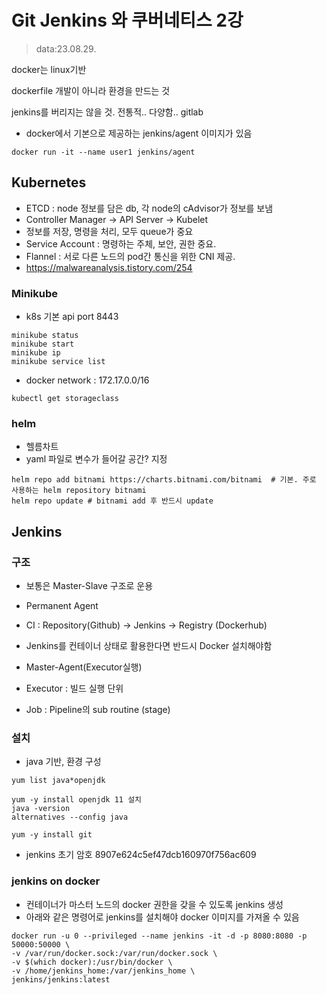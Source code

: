 # Git Jenkins 와 쿠버네티스 2강
> data:23.08.29.

docker는 linux기반

dockerfile 개발이 아니라 환경을 만드는 것

jenkins를 버리지는 않을 것. 전통적.. 다양함..
gitlab 

- docker에서 기본으로 제공하는 jenkins/agent 이미지가 있음
```
docker run -it --name user1 jenkins/agent 
```

## Kubernetes
- ETCD : node 정보를 담은 db, 각 node의 cAdvisor가 정보를 보냄
- Controller Manager -> API Server -> Kubelet
- 정보를 저장, 명령을 처리, 모두 queue가 중요
- Service Account : 명령하는 주체, 보안, 권한 중요.
- Flannel : 서로 다른 노드의 pod간 통신을 위한 CNI 제공.
 - https://malwareanalysis.tistory.com/254

### Minikube
- k8s 기본 api port 8443
```
minikube status
minikube start
minikube ip
minikube service list
```
- docker network : 172.17.0.0/16

```
kubectl get storageclass
```

### helm
- 헬름차트
- yaml 파일로 변수가 들어갈 공간? 지정

```
helm repo add bitnami https://charts.bitnami.com/bitnami  # 기본. 주로 사용하는 helm repository bitnami
helm repo update # bitnami add 후 반드시 update
````


## Jenkins
### 구조
- 보통은 Master-Slave 구조로 운용
- Permanent Agent
- CI : Repository(Github) -> Jenkins -> Registry (Dockerhub)
- Jenkins를 컨테이너 상태로 활용한다면 반드시 Docker 설치해야함

- Master-Agent(Executor실행) 
- Executor : 빌드 실행 단위
- Job : Pipeline의 sub routine (stage)

### 설치
- java 기반, 환경 구성
```
yum list java*openjdk

yum -y install openjdk 11 설치
java -version
alternatives --config java

yum -y install git
```

- jenkins 초기 암호
8907e624c5ef47dcb160970f756ac609

### jenkins on docker 
- 컨테이너가 마스터 노드의 docker 권한을 갖을 수 있도록 jenkins 생성
- 아래와 같은 명령어로 jenkins를 설치해야 docker 이미지를 가져올 수 있음
```
docker run -u 0 --privileged --name jenkins -it -d -p 8080:8080 -p 50000:50000 \
-v /var/run/docker.sock:/var/run/docker.sock \
-v $(which docker):/usr/bin/docker \
-v /home/jenkins_home:/var/jenkins_home \
jenkins/jenkins:latest
```